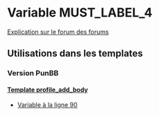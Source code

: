 # Variable MUST_LABEL_4
[Explication sur le forum des forums](http://forum.forumactif.com/t294113-listing-des-variables#MUST_LABEL_4)

## Utilisations dans les templates

### Version PunBB

#### [Template profile_add_body](punbb/profile_add_body.md)
* [Variable à la ligne 90](../punbb/profile_add_body.tpl#L90)